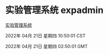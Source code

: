 # 实验管理系统 expadmin
[实验管理系统](http://59.174.24.91:56808/expadmin-782313d2-e1b1-4ea7-932e-3a55e6a1a4d0/)

2022年 04月 21日 星期四 10:50:01 CST

2022年 04月 21日 星期四 02:50:01 GMT
